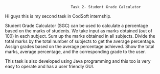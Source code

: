                                   Task 2- Student Grade Calculator

Hi guys this is my second task in CodSoft internship. 

Student Grade Calculator (SGC) can be used to calculate a percentage based on the marks of students. We take input as marks obtained (out of 100) in each subject. Sum up the marks obtained in all subjects. Divide the total marks by the total number of subjects to get the average percentage.  Assign grades based on the average percentage achieved. Show the total marks, average percentage, and the corresponding grade to the user.

This task is also developed using Java programming and this too is very easy to operate and has a user friendly GUI. 
